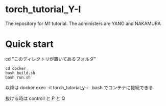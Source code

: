 # torch_tutorial_Y-I
The repository for M1 tutorial. The administers are YANO and NAKAMURA


# Quick start
cd "このディレクトリが置いてあるフォルダ"


```
cd docker
bash build.sh
bash run.sh
```

以降は
docker exec -it torch_tutorial_y-i　bash
でコンテナに接続できる

抜ける時は
controll と P と Q
